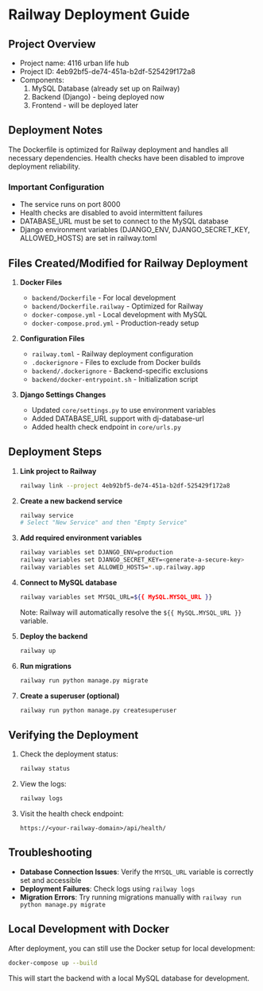 # Railway Deployment Guide

## Project Overview
- Project name: 4116 urban life hub
- Project ID: 4eb92bf5-de74-451a-b2df-525429f172a8
- Components:
  1. MySQL Database (already set up on Railway)
  2. Backend (Django) - being deployed now
  3. Frontend - will be deployed later

## Deployment Notes
The Dockerfile is optimized for Railway deployment and handles all necessary dependencies. Health checks have been disabled to improve deployment reliability.

### Important Configuration
- The service runs on port 8000
- Health checks are disabled to avoid intermittent failures
- DATABASE_URL must be set to connect to the MySQL database
- Django environment variables (DJANGO_ENV, DJANGO_SECRET_KEY, ALLOWED_HOSTS) are set in railway.toml

## Files Created/Modified for Railway Deployment

1. **Docker Files**
   - `backend/Dockerfile` - For local development
   - `backend/Dockerfile.railway` - Optimized for Railway
   - `docker-compose.yml` - Local development with MySQL
   - `docker-compose.prod.yml` - Production-ready setup

2. **Configuration Files**
   - `railway.toml` - Railway deployment configuration
   - `.dockerignore` - Files to exclude from Docker builds
   - `backend/.dockerignore` - Backend-specific exclusions
   - `backend/docker-entrypoint.sh` - Initialization script

3. **Django Settings Changes**
   - Updated `core/settings.py` to use environment variables
   - Added DATABASE_URL support with dj-database-url
   - Added health check endpoint in `core/urls.py`

## Deployment Steps

1. **Link project to Railway**
   ```bash
   railway link --project 4eb92bf5-de74-451a-b2df-525429f172a8
   ```

2. **Create a new backend service**
   ```bash
   railway service
   # Select "New Service" and then "Empty Service"
   ```

3. **Add required environment variables**
   ```bash
   railway variables set DJANGO_ENV=production
   railway variables set DJANGO_SECRET_KEY=<generate-a-secure-key>
   railway variables set ALLOWED_HOSTS=*.up.railway.app
   ```

4. **Connect to MySQL database**
   ```bash
   railway variables set MYSQL_URL=${{ MySQL.MYSQL_URL }}
   ```
   Note: Railway will automatically resolve the `${{ MySQL.MYSQL_URL }}` variable.

5. **Deploy the backend**
   ```bash
   railway up
   ```

6. **Run migrations**
   ```bash
   railway run python manage.py migrate
   ```

7. **Create a superuser (optional)**
   ```bash
   railway run python manage.py createsuperuser
   ```

## Verifying the Deployment

1. Check the deployment status:
   ```bash
   railway status
   ```

2. View the logs:
   ```bash
   railway logs
   ```

3. Visit the health check endpoint:
   ```
   https://<your-railway-domain>/api/health/
   ```

## Troubleshooting

- **Database Connection Issues**: Verify the `MYSQL_URL` variable is correctly set and accessible
- **Deployment Failures**: Check logs using `railway logs`
- **Migration Errors**: Try running migrations manually with `railway run python manage.py migrate`

## Local Development with Docker

After deployment, you can still use the Docker setup for local development:

```bash
docker-compose up --build
```

This will start the backend with a local MySQL database for development.